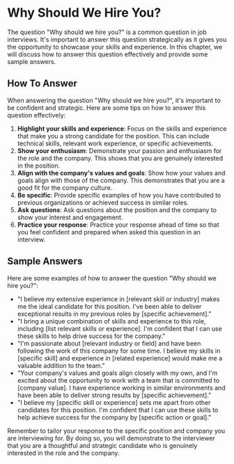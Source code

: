 Why Should We Hire You?
============================================

The question "Why should we hire you?" is a common question in job interviews. It's important to answer this question strategically as it gives you the opportunity to showcase your skills and experience. In this chapter, we will discuss how to answer this question effectively and provide some sample answers.

How To Answer
-------------

When answering the question "Why should we hire you?", it's important to be confident and strategic. Here are some tips on how to answer this question effectively:

1. **Highlight your skills and experience**: Focus on the skills and experience that make you a strong candidate for the position. This can include technical skills, relevant work experience, or specific achievements.
2. **Show your enthusiasm**: Demonstrate your passion and enthusiasm for the role and the company. This shows that you are genuinely interested in the position.
3. **Align with the company's values and goals**: Show how your values and goals align with those of the company. This demonstrates that you are a good fit for the company culture.
4. **Be specific**: Provide specific examples of how you have contributed to previous organizations or achieved success in similar roles.
5. **Ask questions**: Ask questions about the position and the company to show your interest and engagement.
6. **Practice your response**: Practice your response ahead of time so that you feel confident and prepared when asked this question in an interview.

Sample Answers
--------------

Here are some examples of how to answer the question "Why should we hire you?":

* "I believe my extensive experience in \[relevant skill or industry\] makes me the ideal candidate for this position. I've been able to deliver exceptional results in my previous roles by \[specific achievement\]."
* "I bring a unique combination of skills and experience to this role, including \[list relevant skills or experience\]. I'm confident that I can use these skills to help drive success for the company."
* "I'm passionate about \[relevant industry or field\] and have been following the work of this company for some time. I believe my skills in \[specific skill\] and experience in \[related experience\] would make me a valuable addition to the team."
* "Your company's values and goals align closely with my own, and I'm excited about the opportunity to work with a team that is committed to \[company value\]. I have experience working in similar environments and have been able to deliver strong results by \[specific achievement\]."
* "I believe my \[specific skill or experience\] sets me apart from other candidates for this position. I'm confident that I can use these skills to help achieve success for the company by \[specific action or goal\]."

Remember to tailor your response to the specific position and company you are interviewing for. By doing so, you will demonstrate to the interviewer that you are a thoughtful and strategic candidate who is genuinely interested in the role and the company.
